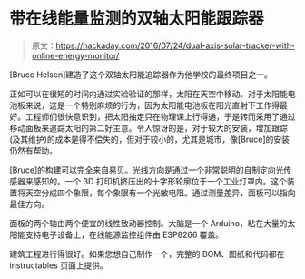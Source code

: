 # 带在线能量监测的双轴太阳能跟踪器

> 原文：<https://hackaday.com/2016/07/24/dual-axis-solar-tracker-with-online-energy-monitor/>

[Bruce Helsen]建造了这个双轴太阳能追踪器作为他学校的最终项目之一。

正如可以在很短的时间内通过实验验证的那样，太阳在天空中移动。对于太阳能电池板来说，这是一个特别麻烦的行为，因为太阳能电池板在阳光直射下工作得最好。工程师们很快意识到，把太阳抽走只在物理课上行得通，于是转而采用了通过移动面板来追踪太阳的第二好主意。令人惊讶的是，对于较大的安装，增加跟踪(及其维护)的成本是得不偿失的，但对于较小的，尤其是城市，像[Bruce]的安装仍然有帮助。

[Bruce]的构建可以完全来自易贝。光线方向是通过一个非常聪明的自制定向光传感器来感知的。一个 3D 打印机挤压出的十字形轮廓位于一个工业灯罩内。这个装置将天空分成四个象限，每个象限有一个光敏电阻。通过测量差异，面板可以指向最佳方向。

面板的两个轴由两个便宜的线性致动器控制。大脑是一个 Arduino，粘在大量的太阳能支持电子设备上，在线能源监控组件由 ESP8266 覆盖。

建筑工程进行得很好。如果您想自己制作一个，完整的 BOM、图纸和代码都在 instructables 页面上提供。